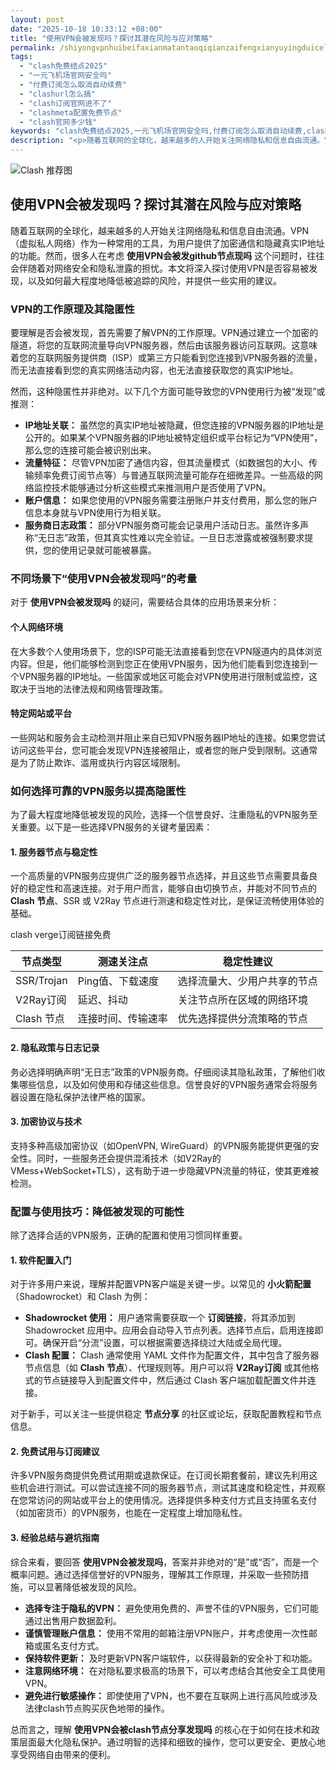 ```yaml
---
layout: post
date: "2025-10-18 10:33:12 +08:00"
title: "使用VPN会被发现吗？探讨其潜在风险与应对策略"
permalink: /shiyongvpnhuibeifaxianmatantaoqiqianzaifengxianyuyingduicelve/
tags:
  - "clash免费结点2025"
  - "一元飞机场官网安全吗"
  - "付费订阅怎么取消自动续费"
  - "clashurl怎么搞"
  - "clash订阅官网进不了"
  - "clashmeta配置免费节点"
  - "clash官网多少钱"
keywords: "clash免费结点2025,一元飞机场官网安全吗,付费订阅怎么取消自动续费,clashurl怎么搞,clash订阅官网进不了,clashmeta配置免费节点,clash官网多少钱"
description: "<p>随着互联网的全球化，越来越多的人开始关注网络隐私和信息自由流通。VPN（虚拟私人网络）作为一种常用的工具，为用户提供了加密通信和隐藏真实IP地址的功能。然而，很多人在考虑 <span style=font-weight: bold;>使用VPN会被发github节点现吗</span> 这个问题时，往往会伴随着对网络安全和隐私泄露的担忧。本文将深入探讨使用VPN是否容易被发现，以及如何最大程度地降低被追踪的风险，并提供一些实用的建议。</p>"
---
```


![Clash 推荐图](https://clashjd.github.io/assets/img/免费机场节点推荐.png)

## 使用VPN会被发现吗？探讨其潜在风险与应对策略

<p>随着互联网的全球化，越来越多的人开始关注网络隐私和信息自由流通。VPN（虚拟私人网络）作为一种常用的工具，为用户提供了加密通信和隐藏真实IP地址的功能。然而，很多人在考虑 <span style="font-weight: bold;">使用VPN会被发github节点现吗</span> 这个问题时，往往会伴随着对网络安全和隐私泄露的担忧。本文将深入探讨使用VPN是否容易被发现，以及如何最大程度地降低被追踪的风险，并提供一些实用的建议。</p>
<h3>VPN的工作原理及其隐匿性</h3>
<p>要理解是否会被发现，首先需要了解VPN的工作原理。VPN通过建立一个加密的隧道，将您的互联网流量导向VPN服务器，然后由该服务器访问互联网。这意味着您的互联网服务提供商（ISP）或第三方只能看到您连接到VPN服务器的流量，而无法直接看到您的真实网络活动内容，也无法直接获取您的真实IP地址。</p>
<p>然而，这种隐匿性并非绝对。以下几个方面可能导致您的VPN使用行为被“发现”或推测：</p>
<ul>
<li><strong>IP地址关联：</strong> 虽然您的真实IP地址被隐藏，但您连接的VPN服务器的IP地址是公开的。如果某个VPN服务器的IP地址被特定组织或平台标记为“VPN使用”，那么您的连接可能会被识别出来。</li>
<li><strong>流量特征：</strong> 尽管VPN加密了通信内容，但其流量模式（如数据包的大小、传输频率免费订阅节点等）与普通互联网流量可能存在细微差异。一些高级的网络监控技术能够通过分析这些模式来推测用户是否使用了VPN。</li>
<li><strong>账户信息：</strong> 如果您使用的VPN服务需要注册账户并支付费用，那么您的账户信息本身就与VPN使用行为相关联。</li>
<li><strong>服务商日志政策：</strong> 部分VPN服务商可能会记录用户活动日志。虽然许多声称“无日志”政策，但其真实性难以完全验证。一旦日志泄露或被强制要求提供，您的使用记录就可能被暴露。</li>
</ul>
<h3>不同场景下“使用VPN会被发现吗”的考量</h3>
<p>对于 <span style="font-weight: bold;">使用VPN会被发现吗</span> 的疑问，需要结合具体的应用场景来分析：</p>
<h4>个人网络环境</h4>
<p>在大多数个人使用场景下，您的ISP可能无法直接看到您在VPN隧道内的具体浏览内容。但是，他们能够检测到您正在使用VPN服务，因为他们能看到您连接到一个VPN服务器的IP地址。一些国家或地区可能会对VPN使用进行限制或监控，这取决于当地的法律法规和网络管理政策。</p>
<h4>特定网站或平台</h4>
<p>一些网站和服务会主动检测并阻止来自已知VPN服务器IP地址的连接。如果您尝试访问这些平台，您可能会发现VPN连接被阻止，或者您的账户受到限制。这通常是为了防止欺诈、滥用或执行内容区域限制。</p>
<h3>如何选择可靠的VPN服务以提高隐匿性</h3>
<p>为了最大程度地降低被发现的风险，选择一个信誉良好、注重隐私的VPN服务至关重要。以下是一些选择VPN服务的关键考量因素：</p>
<h4>1. 服务器节点与稳定性</h4>
<p>一个高质量的VPN服务应提供广泛的服务器节点选择，并且这些节点需要具备良好的稳定性和高速连接。对于用户而言，能够自由切换节点，并能对不同节点的 <span style="font-weight: bold;">Clash 节点</span>、SSR 或 V2Ray 节点进行测速和稳定性对比，是保证流畅使用体验的基础。</p>
<table>
<thead>
<tr>
<th>节点类型</th>
<th>测速关注点</th>
<th>稳定性建议</th>
</tr>
</thead>
<tbody>
<tr>
<td>SSR/Trojan</td>
<td>Ping值、下载速度</td>
<td>选择流量大、少用户共享的节点</td>
</tr>
<tr>
<td>V2Ray订阅</td>
<td>延迟、抖动</td>
<td>关注节点所在区域的网络环境</td>
</tr>
clash verge订阅链接免费<tr>
<td>Clash 节点</td>
<td>连接时间、传输速率</td>
<td>优先选择提供分流策略的节点</td>
</tr>
</tbody>
</table>
<h4>2. 隐私政策与日志记录</h4>
<p>务必选择明确声明“无日志”政策的VPN服务商。仔细阅读其隐私政策，了解他们收集哪些信息，以及如何使用和存储这些信息。信誉良好的VPN服务通常会将服务器设置在隐私保护法律严格的国家。</p>
<h4>3. 加密协议与技术</h4>
<p>支持多种高级加密协议（如OpenVPN, WireGuard）的VPN服务能提供更强的安全性。同时，一些服务还会提供混淆技术（如V2Ray的VMess+WebSocket+TLS），这有助于进一步隐藏VPN流量的特征，使其更难被检测。</p>
<h3>配置与使用技巧：降低被发现的可能性</h3>
<p>除了选择合适的VPN服务，正确的配置和使用习惯同样重要。</p>
<h4>1. 软件配置入门</h4>
<p>对于许多用户来说，理解并配置VPN客户端是关键一步。以常见的 <span style="font-weight: bold;">小火箭配置</span>（Shadowrocket）和 Clash 为例：</p>
<ul>
<li><strong>Shadowrocket 使用：</strong> 用户通常需要获取一个 <span style="font-weight: bold;">订阅链接</span>，将其添加到 Shadowrocket 应用中。应用会自动导入节点列表。选择节点后，启用连接即可。确保开启“分流”设置，可以根据需要选择绕过大陆或全局代理。</li>
<li><strong>Clash 配置：</strong> Clash 通常使用 YAML 文件作为配置文件，其中包含了服务器节点信息（如 <span style="font-weight: bold;">Clash 节点</span>）、代理规则等。用户可以将 <span style="font-weight: bold;">V2Ray订阅</span> 或其他格式的节点链接导入到配置文件中，然后通过 Clash 客户端加载配置文件并连接。</li>
</ul>
<p>对于新手，可以关注一些提供稳定 <span style="font-weight: bold;">节点分享</span> 的社区或论坛，获取配置教程和节点信息。</p>
<h4>2. 免费试用与订阅建议</h4>
<p>许多VPN服务商提供免费试用期或退款保证。在订阅长期套餐前，建议先利用这些机会进行测试。可以尝试连接不同的服务器节点，测试其速度和稳定性，并观察在您常访问的网站或平台上的使用情况。选择提供多种支付方式且支持匿名支付（如加密货币）的VPN服务，也能在一定程度上增加隐私性。</p>
<h4>3. 经验总结与避坑指南</h4>
<p>综合来看，要回答 <span style="font-weight: bold;">使用VPN会被发现吗</span>，答案并非绝对的“是”或“否”，而是一个概率问题。通过选择信誉好的VPN服务，理解其工作原理，并采取一些预防措施，可以显著降低被发现的风险。</p>
<ul>
<li><strong>选择专注于隐私的VPN：</strong> 避免使用免费的、声誉不佳的VPN服务，它们可能通过出售用户数据盈利。</li>
<li><strong>谨慎管理账户信息：</strong> 使用不常用的邮箱注册VPN账户，并考虑使用一次性邮箱或匿名支付方式。</li>
<li><strong>保持软件更新：</strong> 及时更新VPN客户端软件，以获得最新的安全补丁和功能。</li>
<li><strong>注意网络环境：</strong> 在对隐私要求极高的场景下，可以考虑结合其他安全工具使用VPN。</li>
<li><strong>避免进行敏感操作：</strong> 即使使用了VPN，也不要在互联网上进行高风险或涉及法律clash节点购买灰色地带的操作。</li>
</ul>
<p>总而言之，理解 <span style="font-weight: bold;">使用VPN会被clash节点分享发现吗</span> 的核心在于如何在技术和政策层面最大化隐私保护。通过明智的选择和细致的操作，您可以更安全、更放心地享受网络自由带来的便利。</p>